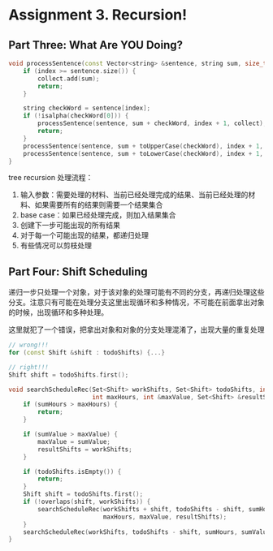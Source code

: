 # Assignment 3. Recursion!
## Part Three: What Are YOU Doing?

``` cpp
void processSentence(const Vector<string> &sentence, string sum, size_t index, Set<string> &collect) {
    if (index >= sentence.size()) {
        collect.add(sum);
        return;
    }

    string checkWord = sentence[index];
    if (!isalpha(checkWord[0])) {
        processSentence(sentence, sum + checkWord, index + 1, collect);
        return;
    }
    processSentence(sentence, sum + toUpperCase(checkWord), index + 1, collect);
    processSentence(sentence, sum + toLowerCase(checkWord), index + 1, collect);
}
```
tree recursion 处理流程：

1. 输入参数：需要处理的材料、当前已经处理完成的结果、当前已经处理的材料、如果需要所有的结果则需要一个结果集合
2. base case：如果已经处理完成，则加入结果集合
3. 创建下一步可能出现的所有结果
4. 对于每一个可能出现的结果，都递归处理
5. 有些情况可以剪枝处理

## Part Four: Shift Scheduling

递归一步只处理一个对象，对于该对象的处理可能有不同的分支，再递归处理这些分支。注意只有可能在处理分支这里出现循环和多种情况，不可能在前面拿出对象的时候，出现循环和多种处理。

这里就犯了一个错误，把拿出对象和对象的分支处理混淆了，出现大量的重复处理
```cpp
// wrong!!!
for (const Shift &shift : todoShifts) {...}

// right!!!
Shift shift = todoShifts.first();
```

```cpp
void searchScheduleRec(Set<Shift> workShifts, Set<Shift> todoShifts, int sumHours, int sumValue,
                       int maxHours, int &maxValue, Set<Shift> &resultShifts) {
    if (sumHours > maxHours) {
        return;
    }

    if (sumValue > maxValue) {
        maxValue = sumValue;
        resultShifts = workShifts;
    }

    if (todoShifts.isEmpty()) {
        return;
    }
    Shift shift = todoShifts.first();
    if (!overlaps(shift, workShifts)) {
        searchScheduleRec(workShifts + shift, todoShifts - shift, sumHours + lengthOf(shift), sumValue + valueOf(shift),
                          maxHours, maxValue, resultShifts);
    }
    searchScheduleRec(workShifts, todoShifts - shift, sumHours, sumValue, maxHours, maxValue, resultShifts);
}
```